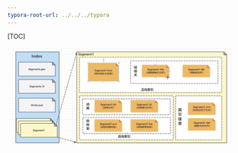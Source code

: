 ```yaml
---
typora-root-url: ../../../typora
---
```


[TOC]

<img src="/images/tmp/WX20230307-163227@2x.png" style="zoom:50%;" />